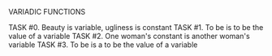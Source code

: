 VARIADIC FUNCTIONS

TASK #0. Beauty is variable, ugliness is constant
TASK #1. To be is to be the value of a variable
TASK #2. One woman's constant is another woman's variable
TASK #3. To be is a to be the value of a variable